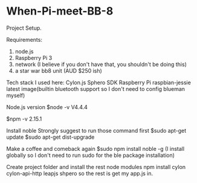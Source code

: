# When-Pi-meet-BB-8

Project Setup.

Requirements:
1. node.js 
2. Raspberry Pi 3
3. network (I believe if you don't have that, you shouldn't be doing this)
4. a star war bb8 unit (AUD $250 ish)


Tech stack I used here:
Cylon.js 
Sphero SDK
Raspberry Pi raspbian-jessie latest image(builtin bluetooth support so I don't need to config blueman myself)

Node.js version
$node -v
V4.4.4

$npm -v
2.15.1

Install noble 
Strongly suggest to run those command first
$sudo apt-get update
$sudo apt-get dist-upgrade 

Make a coffee and comeback again
$sudo npm install noble -g (I install globally so I don't need to run sudo for the ble package installation)

Create project folder and install the rest node modules
npm install cylon cylon-api-http leapjs shpero
so the rest is get my app.js in.




